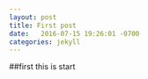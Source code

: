 ```yaml
---
layout: post
title: First post
date:   2016-07-15 19:26:01 -0700
categories: jekyll
---
```


##first
this is start
